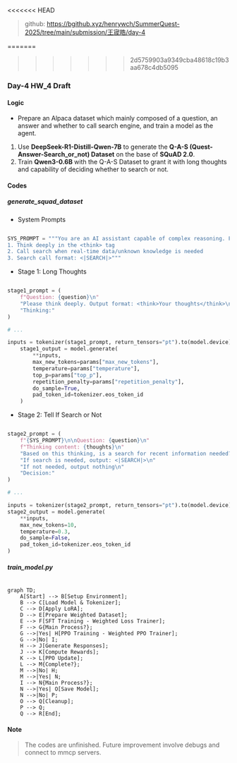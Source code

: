<<<<<<< HEAD
> github: https://bgithub.xyz/henrywch/SummerQuest-2025/tree/main/submission/王宬皓/day-4

=======
>>>>>>> 2d5759903a9349cba48618c19b3aa678c4db5095
### Day-4 HW_4 Draft

#### Logic

- Prepare an Alpaca dataset which mainly composed of a question, an answer and whether to call search engine, and train a model as the agent.

1. Use **DeepSeek-R1-Distill-Qwen-7B** to generate the **Q-A-S (Quest-Answer-Search_or_not) Dataset** on the base of **SQuAD 2.0**.
2. Train **Qwen3-0.6B** with the Q-A-S Dataset to grant it with long thoughts and capability of deciding whether to search or not.

#### Codes

##### *generate_squad_dataset*

- System Prompts

```python

SYS_PROMPT = """You are an AI assistant capable of complex reasoning. Follow this process:
1. Think deeply in the <think> tag
2. Call search when real-time data/unknown knowledge is needed
3. Search call format: <|SEARCH|>"""

```

- Stage 1: Long Thoughts

```python

stage1_prompt = (
    f"Question: {question}\n"
    "Please think deeply. Output format: <think>Your thoughts</think>\n"
    "Thinking:"
)

# ...

inputs = tokenizer(stage1_prompt, return_tensors="pt").to(model.device)
    stage1_output = model.generate(
        **inputs,
        max_new_tokens=params["max_new_tokens"],
        temperature=params["temperature"],
        top_p=params["top_p"],
        repetition_penalty=params["repetition_penalty"],
        do_sample=True,
        pad_token_id=tokenizer.eos_token_id
    )

```

- Stage 2: Tell If Search or Not

```python

stage2_prompt = (
    f"{SYS_PROMPT}\n\nQuestion: {question}\n"
    f"Thinking content: {thoughts}\n"
    "Based on this thinking, is a search for recent information needed?\n"
    "If search is needed, output: <|SEARCH|>\n"
    "If not needed, output nothing\n"
    "Decision:"
)

# ...

inputs = tokenizer(stage2_prompt, return_tensors="pt").to(model.device)
stage2_output = model.generate(
    **inputs,
    max_new_tokens=10,
    temperature=0.3,
    do_sample=False,
    pad_token_id=tokenizer.eos_token_id
)

```

##### *train_model.py*

```mermaid

graph TD;
    A[Start] --> B[Setup Environment];
    B --> C[Load Model & Tokenizer];
    C --> D[Apply LoRA];
    D --> E[Prepare Weighted Dataset];
    E --> F[SFT Training - Weighted Loss Trainer];
    F --> G{Main Process?};
    G -->|Yes| H[PPO Training - Weighted PPO Trainer];
    G -->|No| I;
    H --> J[Generate Responses];
    J --> K[Compute Rewards];
    K --> L[PPO Update];
    L --> M{Complete?};
    M -->|No| H;
    M -->|Yes| N;
    I --> N{Main Process?};
    N -->|Yes| O[Save Model];
    N -->|No| P;
    O --> Q[Cleanup];
    P --> Q;
    Q --> R[End];

```

#### Note

> The codes are unfinished. Future improvement involve debugs and connect to mmcp servers.